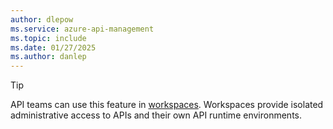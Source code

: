 ```yaml
---
author: dlepow
ms.service: azure-api-management
ms.topic: include
ms.date: 01/27/2025
ms.author: danlep
---
```

> [!TIP]
> API teams can use this feature in [workspaces](../articles/api-management/workspaces-overview.md). Workspaces provide isolated administrative access to APIs and their own API runtime environments.
